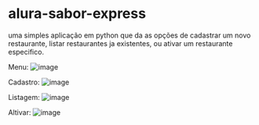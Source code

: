 # alura-sabor-express
 uma simples aplicação em python que da as opções de cadastrar um novo restaurante, listar restaurantes ja existentes, ou ativar um restaurante especifico.
 
Menu:
 ![image](https://github.com/user-attachments/assets/017738f2-181d-421a-9afc-fb81623fc8c4)

Cadastro:
 ![image](https://github.com/user-attachments/assets/95ae2951-1b03-43ce-a6e8-7a45d5f9d9c4)

Listagem:
 ![image](https://github.com/user-attachments/assets/3c18b1a3-c293-4815-8a9b-78852f7924f5)

Altivar:
 ![image](https://github.com/user-attachments/assets/1b172a99-187d-4163-b4f5-604e568929d5)







